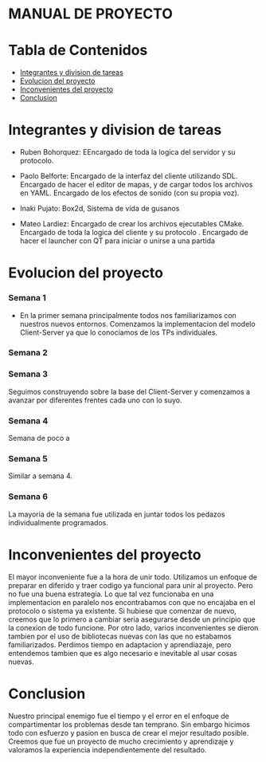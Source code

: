 # MANUAL DE PROYECTO

# Tabla de Contenidos

- [Integrantes y division de tareas](#integrantes-y-division-de-tareas)
- [Evolucion del proyecto](#evolucion-del-proyecto)
- [Inconvenientes del proyecto](#inconvenientes-del-proyecto)
- [Conclusion](#conclusion)


# Integrantes y division de tareas

- Ruben Bohorquez: EEncargado de toda la logica del servidor y su protocolo.

- Paolo Belforte: Encargado de la interfaz del cliente utilizando SDL. Encargado de hacer el editor de mapas, 
    y de cargar todos los archivos en YAML. Encargado de los efectos de sonido (con su propia voz). 

- Inaki Pujato: Box2d, Sistema de vida de gusanos

- Mateo Lardiez: Encargado de crear los archivos ejecutables CMake. Encargado de toda la logica del cliente y 
    su protocolo . Encargado de hacer el launcher con QT para iniciar o unirse a una partida

# Evolucion del proyecto

### Semana 1
- En la primer semana principalmente todos nos familiarizamos con nuestros nuevos entornos. Comenzamos la 
implementacion del modelo Client-Server ya que lo conociamos de los TPs individuales.
### Semana 2
### Semana 3
 Seguimos construyendo sobre la base del Client-Server y comenzamos a avanzar por diferentes frentes cada uno con lo suyo.
### Semana 4
 Semana de poco a 
### Semana 5
 Similar a semana 4.
### Semana 6
 La mayoria de la semana fue utilizada en juntar todos los pedazos individualmente programados.

# Inconvenientes del proyecto
 El mayor inconveniente fue a la hora de unir todo. Utilizamos un enfoque de preparar en diferido y traer codigo ya funcional para unir al proyecto. Pero no fue una buena estrategia. Lo que tal vez funcionaba en una implementacion en paralelo nos encontrabamos con que no encajaba en el protocolo o sistema ya existente.
Si hubiese que comenzar de nuevo, creemos que lo primero a cambiar seria asegurarse desde un principio que la conexion de todo funcione.
 Por otro lado, varios inconvenientes se dieron tambien por el uso de bibliotecas nuevas con las que no estabamos familiarizados. Perdimos tiempo en adaptacion y aprendiazaje, pero entendemos tambien que es algo necesario e inevitable al usar cosas nuevas.

# Conclusion
 Nuestro principal enemigo fue el tiempo y el error en el enfoque de compartimentar los problemas desde tan temprano. Sin embargo hicimos todo con esfuerzo y pasion en busca de crear el mejor resultado posible. Creemos que fue un proyecto de mucho crecimiento y aprendizaje y valoramos la experiencia independientemente del resultado.

